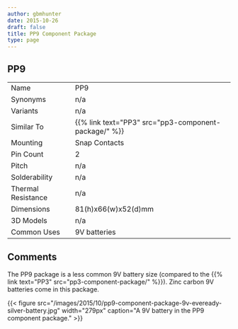```yaml
---
author: gbmhunter
date: 2015-10-26
draft: false
title: PP9 Component Package
type: page
---
```


## PP9

<table ><tbody ><tr >
<td >Name
</td>
<td >PP9
</td></tr><tr >
<td >Synonyms
</td>
<td >n/a
</td></tr><tr >
<td >Variants
</td>
<td >n/a
</td>
</tr>
<tr>
  <td>Similar To</td>
  <td>{{% link text="PP3" src="pp3-component-package/" %}}
</td>
</tr>
<tr>
<td>Mounting</td>
<td>Snap Contacts</td>
</tr>
<tr>
<td>Pin Count</td>
<td >2</td>
</tr>
<tr >
<td >Pitch</td>
<td >n/a</td>
</tr>
<tr >
<td >Solderability</td>
<td >n/a</td>
</tr>
<tr >
<td >Thermal Resistance</td>
<td >n/a</td>
</tr>
<tr >
<td >Dimensions</td>
<td >81(h)x66(w)x52(d)mm</td>
</tr>
<tr >
<td >3D Models</td>
<td >n/a</td>
</tr>
<tr >
<td >Common Uses</td>
<td >9V batteries</td>
</tr>
</tbody>
</table>

## Comments

The PP9 package is a less common 9V battery size (compared to the {{% link text="PP3" src="pp3-component-package/" %}}). Zinc carbon 9V batteries come in this package.

{{< figure src="/images/2015/10/pp9-component-package-9v-eveready-silver-battery.jpg" width="279px" caption="A 9V battery in the PP9 component package."  >}}
